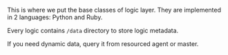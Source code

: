 This is where we put the base classes of logic layer. They are implemented in 2 languages: Python and Ruby.

Every logic contains `/data` directory to store logic metadata.

If you need dynamic data, query it from resourced agent or master.
